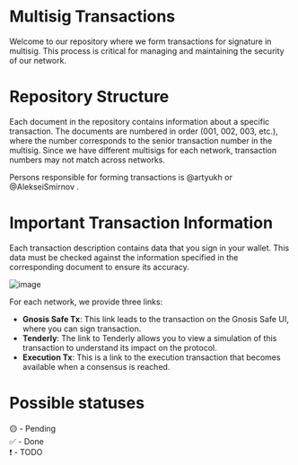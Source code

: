 # Multisig Transactions
Welcome to our repository where we form transactions for signature in multisig. This process is critical for managing and maintaining the security of our network.

# Repository Structure
Each document in the repository contains information about a specific transaction. The documents are numbered in order (001, 002, 003, etc.), where the number corresponds to the senior transaction number in the multisig. Since we have different multisigs for each network, transaction numbers may not match across networks.

Persons responsible for forming transactions is @artyukh or @AlekseiSmirnov .

# Important Transaction Information
Each transaction description contains data that you sign in your wallet. This data must be checked against the information specified in the corresponding document to ensure its accuracy.

![image](https://github.com/debridge-finance/multisig-evm-transactions/assets/29544129/7fcc916a-27f7-4a2d-8078-979bee34a8c0)

For each network, we provide three links:

- **Gnosis Safe Tx**: This link leads to the transaction on the Gnosis Safe UI, where you can sign transaction.
- **Tenderly**: The link to Tenderly allows you to view a simulation of this transaction to understand its impact on the protocol.
- **Execution Tx**: This is a link to the execution transaction that becomes available when a consensus is reached.

# Possible statuses
🟡 - Pending  
✅ - Done  
❗️ - TODO  
